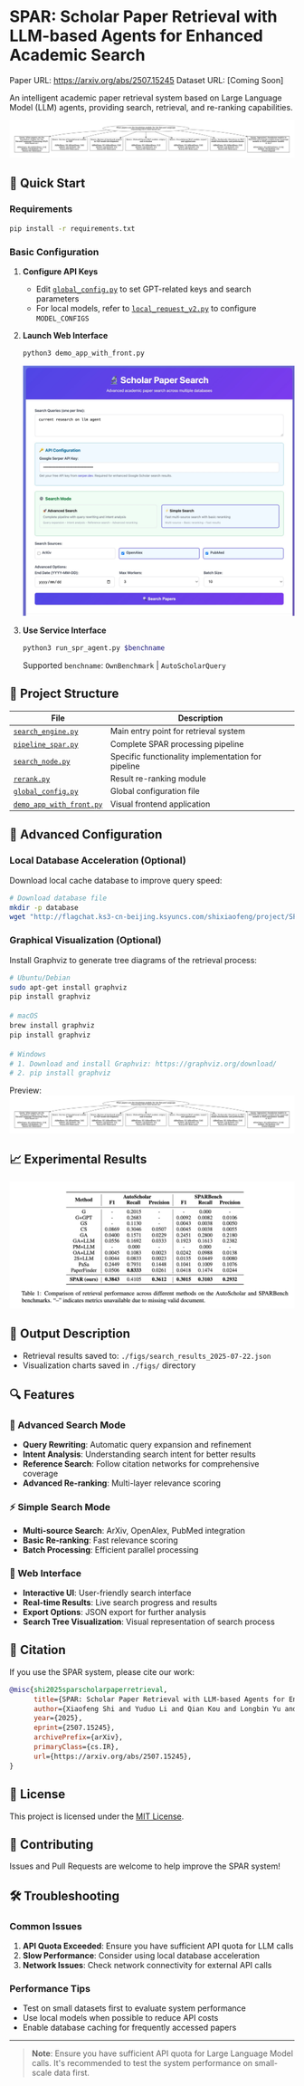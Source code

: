 # SPAR: Scholar Paper Retrieval with LLM-based Agents for Enhanced Academic Search

Paper URL: https://arxiv.org/abs/2507.15245
Dataset URL: [Coming Soon]

An intelligent academic paper retrieval system based on Large Language Model (LLM) agents, providing search, retrieval, and re-ranking capabilities.

![overview](./figs/graph_example.png)

## 🚀 Quick Start

### Requirements

```bash
pip install -r requirements.txt
```

### Basic Configuration

1. **Configure API Keys**
   - Edit [`global_config.py`](global_config.py) to set GPT-related keys and search parameters
   - For local models, refer to [`local_request_v2.py`](local_request_v2.py) to configure `MODEL_CONFIGS`

2. **Launch Web Interface**
   ```bash
   python3 demo_app_with_front.py
   ```
   ![demo](./figs/search_demo.jpg)

3. **Use Service Interface**
   ```bash
   python3 run_spr_agent.py $benchname
   ```
   Supported `benchname`: `OwnBenchmark` | `AutoScholarQuery`

## 📁 Project Structure

| File | Description |
|------|-------------|
| [`search_engine.py`](search_engine.py) |  Main entry point for retrieval system |
| [`pipeline_spar.py`](pipeline_spar.py) |  Complete SPAR processing pipeline |
| [`search_node.py`](search_node.py) |  Specific functionality implementation for pipeline |
| [`rerank.py`](rerank.py) |  Result re-ranking module |
| [`global_config.py`](global_config.py) |  Global configuration file |
| [`demo_app_with_front.py`](demo_app_with_front.py) | Visual frontend application |

## 🔧 Advanced Configuration

### Local Database Acceleration (Optional)

Download local cache database to improve query speed:

```bash
# Download database file
mkdir -p database
wget "http://flagchat.ks3-cn-beijing.ksyuncs.com/shixiaofeng/project/SPAR/arxiv_data.db?KSSAccessKeyId=AKLTkqVnZwpfTBiiu7O6iQHnA&Expires=7753081204&Signature=gaj8%2F5rJ%2BUQWp6wSr0f5KKuJdqs%3D" -O database/arxiv_data.db
```

### Graphical Visualization (Optional)

Install Graphviz to generate tree diagrams of the retrieval process:

```bash
# Ubuntu/Debian
sudo apt-get install graphviz
pip install graphviz

# macOS
brew install graphviz
pip install graphviz

# Windows
# 1. Download and install Graphviz: https://graphviz.org/download/
# 2. pip install graphviz
```

Preview:
![graph tree](./figs/graph_example.png)

## 📈 Experimental Results

![main result](./figs/spar_main_result.png)

## 📝 Output Description

- Retrieval results saved to: `./figs/search_results_2025-07-22.json`
- Visualization charts saved in `./figs/` directory

## 🔍 Features

### 🎯 Advanced Search Mode
- **Query Rewriting**: Automatic query expansion and refinement
- **Intent Analysis**: Understanding search intent for better results
- **Reference Search**: Follow citation networks for comprehensive coverage
- **Advanced Re-ranking**: Multi-layer relevance scoring

### ⚡ Simple Search Mode
- **Multi-source Search**: ArXiv, OpenAlex, PubMed integration
- **Basic Re-ranking**: Fast relevance scoring
- **Batch Processing**: Efficient parallel processing

### 🎨 Web Interface
- **Interactive UI**: User-friendly search interface
- **Real-time Results**: Live search progress and results
- **Export Options**: JSON export for further analysis
- **Search Tree Visualization**: Visual representation of search process

## 📖 Citation

If you use the SPAR system, please cite our work:

```bibtex
@misc{shi2025sparscholarpaperretrieval,
      title={SPAR: Scholar Paper Retrieval with LLM-based Agents for Enhanced Academic Search},
      author={Xiaofeng Shi and Yuduo Li and Qian Kou and Longbin Yu and Jinxin Xie and Hua Zhou},
      year={2025},
      eprint={2507.15245},
      archivePrefix={arXiv},
      primaryClass={cs.IR},
      url={https://arxiv.org/abs/2507.15245},
}
```

## 📄 License

This project is licensed under the [MIT License](LICENSE).

## 🤝 Contributing

Issues and Pull Requests are welcome to help improve the SPAR system!

## 🛠️ Troubleshooting

### Common Issues

1. **API Quota Exceeded**: Ensure you have sufficient API quota for LLM calls
2. **Slow Performance**: Consider using local database acceleration
3. **Network Issues**: Check network connectivity for external API calls

### Performance Tips

- Test on small datasets first to evaluate system performance
- Use local models when possible to reduce API costs
- Enable database caching for frequently accessed papers

---

> **Note**: Ensure you have sufficient API quota for Large Language Model calls. It's recommended to test the system performance on small-scale data first.
